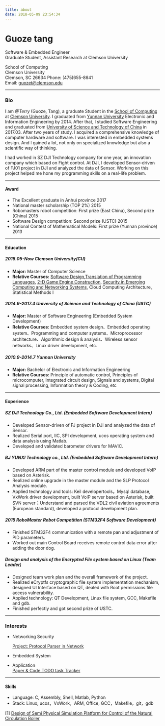 ```yaml
---
title: about
date: 2018-05-09 23:54:34
---
```

**Guoze tang**
=======

Software & Embedded Engineer  
Graduate Student, Assistant Research at Clemson University  

School of Computing  
Clemson University  
Clemson, SC 26634
Phone: (475)655-8641  
Email: guozet@clemson.edu

---

### Bio
I am *@Terry* (Guoze, Tang), a graduate Student in the [School of Computing](http://www.clemson.edu/ces/computing/) at [Clemson University](http://www.clemson.edu/). I graduated from [Yunnan University](https://en.wikipedia.org/wiki/Yunnan_University) Electronic and Information Engineering by 2014. After that, I studied Software Engineering and graduated from [University of Science and Technology of China](https://en.wikipedia.org/wiki/University_of_Science_and_Technology_of_China) in 2017.03. After two years of study. I acquired a comprehensive knowledge of computer hardware and software. I was interested in embedded systems design. And I gained a lot, not only on specialized knowledge but also a scientific way of thinking.   

I had worked in SZ DJI Technology company for one year, an innovation company which based on Fight control. At DJI, I developed Sensor-driven of FJ01 project in DJI and analyzed the data of Sensor. Working on this project helped me hone my programming skills on a real-life problem.  

---

#### Award
- The Excellent graduate in Anhui province 2017  
- National master scholarship (TOP 2%) 2015  
- Robomasters robot competition: First prize (East China), Second prize (China) 2015  
- Software Design competition: Second prize (USTC) 2015  
- National Contest of Mathematical Models: First prize (Yunnan province) 2013  

---

#### Education
##### 2018.05-Now Clemson University(CU)
- **Major:** Master of Computer Science
- **Relative Courses:** [Software Design](https://people.cs.clemson.edu/~malloy/courses/8700-2018/index.html),[Translation of Programming Languages](https://people.cs.clemson.edu/~malloy/courses/8270-2017/index.html), [2-D Game Engine Construction](https://people.cs.clemson.edu/~malloy/courses/4160-2018fall/index.html),  [Security in Emerging Computing and Networking Systems](https://people.cs.clemson.edu/~hongxih/teaching/2018fall/cpcs8580/2018fall.htm), Cloud Computing Architecture, Statistical Methods I

##### 2014.9-2017.4 University of Science and Technology of China (USTC)
- **Major:** Master of Software Engineering (Embedded System Development)
- **Relative Courses:** Embedded system design、Embedded operating system、Programming and computer systems、Microprocessor architecture、Algorithmic design & analysis、Wireless sensor networks、Linux driver development, etc.  

##### 2010.9-2014.7 Yunnan University	
- **Major:** Bachelor of Electronic and Information Engineering  
- **Relative Courses:** Principle of automatic control, Principles of microcomputer, Integrated circuit design, Signals and systems, Digital signal processing, Information theory & Coding, etc

---

#### Experience
##### SZ DJI Technology Co., Ltd. (Embedded Software Development Intern)
- Developed Sensor-driven of FJ project in DJI and analyzed the data of Sensor.
- Realized Serial port, IIC, SPI development, ucos operating system and data analysis using Matlab.
- Developed and validated barometer drivers for MAVIC.   

##### BJ YUNXI Technology co., Ltd. (Embedded Software Development Intern)  
- Developed ARM part of the master control module and developed VoIP based on Asterisk.  
- Realized online upgrade in the master module and the SLP Protocol Analysis module.  
- Applied technology and tools: Keil developertools，Mysql database, VxWork driver development, built VoIP server based on Asterisk, built SVN server；Understand and parsed the VDL2 civil aviation agreements (European standard), developed a protocol development plan.   

##### 2015 RoboMaster Robot Competition (STM32F4 Software Development)  
- Finished STM32F4 communication with a remote pan and adjustment of PID parameters.
-  Worked out main Control Board receives remote control data error after adding the door dog.   

##### Design and analysis of the Encrypted File system based on Linux (Team Leader)  
- Designed team work plan and the overall framework of the project.
- Realized eCryptfs cryptographic file system implementation mechanism, designed UI Interface based
on QT, dealed with Root permissions file access vulnerability.
- Applied technology: QT Development, Linux file system, GCC, Makefile and gdb.
- Finished perfectly and got second prize of USTC. 

---


### Interests
- Networking Security  

    [Project: Protocol Parser in Network](https://github.com/guozetang/Protocol_Parser)
- Embedded System

- Application  
  [Paper & Code TODO task Tracker](https://github.com/guozetang/paper_code_tracker)

---


#### Skills
- Language: C, Assembly, Shell, Matlab, Python
- Stack: Linux, ucos，VxWork，ARM, Office, GCC，Makefile，git，gdb  

[1] [Design of Semi Physical Simulation Platform for Control of the Natural Circulation Boiler](https://drive.google.com/open?id=1hWslNK0es94TkyLHxB-3ZWm2VPupseUn)